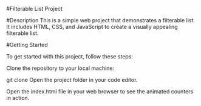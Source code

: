 #Filterable List Project

#Description
This is a simple web project that demonstrates a filterable list. It includes HTML, CSS, and JavaScript to create a visually appealing filterable list.


#Getting Started

To get started with this project, follow these steps:

Clone the repository to your local machine:

git clone <repository-url>
Open the project folder in your code editor.

Open the index.html file in your web browser to see the animated counters in action.

